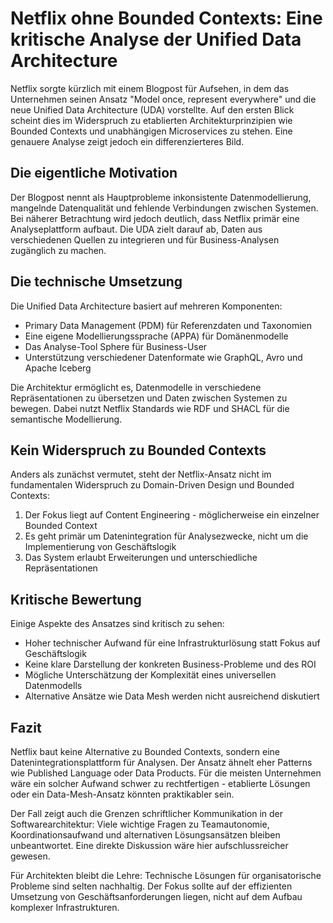 # Netflix ohne Bounded Contexts: Eine kritische Analyse der Unified Data Architecture

Netflix sorgte kürzlich mit einem Blogpost für Aufsehen, in dem das Unternehmen seinen Ansatz "Model once, represent everywhere" und die neue Unified Data Architecture (UDA) vorstellte. Auf den ersten Blick scheint dies im Widerspruch zu etablierten Architekturprinzipien wie Bounded Contexts und unabhängigen Microservices zu stehen. Eine genauere Analyse zeigt jedoch ein differenzierteres Bild.

## Die eigentliche Motivation

Der Blogpost nennt als Hauptprobleme inkonsistente Datenmodellierung, mangelnde Datenqualität und fehlende Verbindungen zwischen Systemen. Bei näherer Betrachtung wird jedoch deutlich, dass Netflix primär eine Analyseplattform aufbaut. Die UDA zielt darauf ab, Daten aus verschiedenen Quellen zu integrieren und für Business-Analysen zugänglich zu machen.

## Die technische Umsetzung

Die Unified Data Architecture basiert auf mehreren Komponenten:

- Primary Data Management (PDM) für Referenzdaten und Taxonomien
- Eine eigene Modellierungssprache (APPA) für Domänenmodelle
- Das Analyse-Tool Sphere für Business-User
- Unterstützung verschiedener Datenformate wie GraphQL, Avro und Apache Iceberg

Die Architektur ermöglicht es, Datenmodelle in verschiedene Repräsentationen zu übersetzen und Daten zwischen Systemen zu bewegen. Dabei nutzt Netflix Standards wie RDF und SHACL für die semantische Modellierung.

## Kein Widerspruch zu Bounded Contexts

Anders als zunächst vermutet, steht der Netflix-Ansatz nicht im fundamentalen Widerspruch zu Domain-Driven Design und Bounded Contexts:

1. Der Fokus liegt auf Content Engineering - möglicherweise ein einzelner Bounded Context
2. Es geht primär um Datenintegration für Analysezwecke, nicht um die Implementierung von Geschäftslogik
3. Das System erlaubt Erweiterungen und unterschiedliche Repräsentationen

## Kritische Bewertung

Einige Aspekte des Ansatzes sind kritisch zu sehen:

- Hoher technischer Aufwand für eine Infrastrukturlösung statt Fokus auf Geschäftslogik
- Keine klare Darstellung der konkreten Business-Probleme und des ROI
- Mögliche Unterschätzung der Komplexität eines universellen Datenmodells
- Alternative Ansätze wie Data Mesh werden nicht ausreichend diskutiert

## Fazit

Netflix baut keine Alternative zu Bounded Contexts, sondern eine Datenintegrationsplattform für Analysen. Der Ansatz ähnelt eher Patterns wie Published Language oder Data Products. Für die meisten Unternehmen wäre ein solcher Aufwand schwer zu rechtfertigen - etablierte Lösungen oder ein Data-Mesh-Ansatz könnten praktikabler sein.

Der Fall zeigt auch die Grenzen schriftlicher Kommunikation in der Softwarearchitektur: Viele wichtige Fragen zu Teamautonomie, Koordinationsaufwand und alternativen Lösungsansätzen bleiben unbeantwortet. Eine direkte Diskussion wäre hier aufschlussreicher gewesen.

Für Architekten bleibt die Lehre: Technische Lösungen für organisatorische Probleme sind selten nachhaltig. Der Fokus sollte auf der effizienten Umsetzung von Geschäftsanforderungen liegen, nicht auf dem Aufbau komplexer Infrastrukturen.